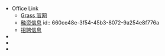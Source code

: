 - Office Link
	- [Grass 官网](https://app.getgrass.io/)
	- [融资信息](https://wellfound.com/company/wynd-labs/funding)
	  id:: 660ce48e-3f54-45b3-8072-9a254e8f776a
	- [招聘信息](https://wellfound.com/company/wynd-nework/jobs)
-
-
-